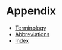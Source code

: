 # Appendix


- [Terminology](appendix_terms.md)
- [Abbreviations](appendix_abbrevs.md)
- [Index](appendix_index.md)
